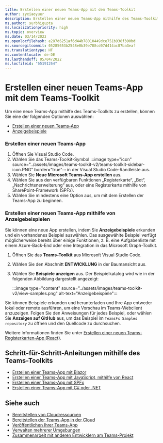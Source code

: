 ```yaml
---
title: Erstellen einer neuen Teams-App mit dem Teams-Toolkit
author: zyxiaoyuer
description: Erstellen einer neuen Teams-App mithilfe des Teams-Toolkits
ms.author: surbhigupta
ms.localizationpriority: high
ms.topic: overview
ms.date: 03/14/2022
ms.openlocfilehash: e287d6251af6d44b78010449dce751b938f390bd
ms.sourcegitcommit: 05285653b2548e0b39e788cd07d414ac87ba3eaf
ms.translationtype: HT
ms.contentlocale: de-DE
ms.lasthandoff: 05/04/2022
ms.locfileid: "65191264"
---
```

# <a name="create-a-new-teams-app-using-teams-toolkit"></a>Erstellen einer neuen Teams-App mit dem Teams-Toolkit

Um eine neue Teams-App mithilfe des Teams-Toolkits zu erstellen, können Sie eine der folgenden Optionen auswählen:

* [Erstellen einer neuen Teams-App](create-new-project.md#create-a-new-teams-app)
* [Anzeigebeispiele](create-new-project.md#create-a-new-teams-app-using-view-samples)

### <a name="create-a-new-teams-app"></a>Erstellen einer neuen Teams-App

1. Öffnen Sie Visual Studio Code.
1. Wählen Sie das Teams-Toolkit-Symbol :::image type="icon" source="../assets/images/teams-toolkit-v2/teams-toolkit-sidebar-icon.PNG" border="true"::: in der Visual Studio Code-Randleiste aus.
1. Wählen Sie **Neue Microsoft Teams-App erstellen** aus.
1. Wählen Sie aus den verfügbaren Funktionen „Registerkarte“, „Bot“, „Nachrichtenerweiterung“ aus, oder eine Registerkarte mithilfe von SharePoint-Framework (SPFx). 
1. Wählen Sie mindestens eine Option aus, um mit dem Erstellen der Teams-App zu beginnen.

### <a name="create-a-new-teams-app-using-view-samples"></a>Erstellen einer neuen Teams-App mithilfe von Anzeigebeispielen

Sie können eine neue App erstellen, indem Sie **Anzeigebeispiele** erkunden und ein vorhandenes Beispiel auswählen. Das ausgewählte Beispiel verfügt möglicherweise bereits über einige Funktionen, z. B. eine Aufgabenliste mit einem Azure-Back-End oder eine Integration in das Microsoft Graph-Toolkit.

 1. Öffnen Sie das **Teams-Toolkit** aus Microsoft Visual Studio Code.
 1. Wählen Sie den Abschnitt **ENTWICKLUNG** in der Baumansicht aus.
 1. Wählen Sie **Beispiele anzeigen** aus. Der Beispielkatalog wird wie in der folgenden Abbildung dargestellt angezeigt:

    :::image type="content" source="../assets/images/teams-toolkit-v2/view-samples.png" alt-text="Anzeigebeispiele":::

Sie können Beispiele erkunden und herunterladen und Ihre App entweder lokal oder remote ausführen, um eine Vorschau im Teams-Webclient anzuzeigen. Folgen Sie den Anweisungen für jedes Beispiel, oder wählen Sie **Anzeigen auf GitHub** aus, um das Beispiel im `TeamsFx Samples repository` zu öffnen und den Quellcode zu durchsuchen.

Weitere Informationen finden Sie unter [Erstellen einer neuen Teams-Registerkarten-App (React)](/microsoftteams/platform/sbs-gs-javascript?tabs=vscode%2Cvsc%2Cviscode%2Cvcode&tutorial-step=2).

## <a name="step-by-step-guides-using-teams-toolkit"></a>Schritt-für-Schritt-Anleitungen mithilfe des Teams-Toolkits

* [Erstellen einer Teams-App mit Blazor](../sbs-gs-blazorupdate.yml)
* [Erstellen einer Teams-App mit JavaScript, mithilfe von React](../sbs-gs-javascript.yml)
* [Erstellen einer Teams-App mit SPFx](../sbs-gs-spfx.yml)
* [Erstellen einer Teams-App mit C# oder .NET](../sbs-gs-csharp.yml)

## <a name="see-also"></a>Siehe auch

* [Bereitstellen von Cloudressourcen](provision.md)
* [Bereitstellen der Teams-App in der Cloud](deploy.md)
* [Veröffentlichen Ihrer Teams-App](../concepts/deploy-and-publish/appsource/publish.md)
* [Verwalten mehrerer Umgebungen](TeamsFx-multi-env.md)
* [Zusammenarbeit mit anderen Entwicklern am Teams-Projekt](TeamsFx-collaboration.md)